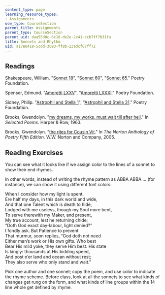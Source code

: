 ```yaml
---
content_type: page
learning_resource_types:
- Assignments
ocw_type: CourseSection
parent_title: Assignments
parent_type: CourseSection
parent_uid: daa55d0c-6c18-de2e-2e41-ccb7ff7b31fa
title: Sonnets and Rhythm
uid: a17e8418-5cdd-3093-ff8b-23adcf67ff72
---
```


Readings
--------

Shakespeare, William. "[Sonnet 18](https://www.poetryfoundation.org/poems/45087/sonnet-18-shall-i-compare-thee-to-a-summers-day)", "[Sonnet 60](https://www.poetryfoundation.org/poems/45095/sonnet-60-like-as-the-waves-make-towards-the-pebbld-shore)", "[Sonnet 65](https://www.poetryfoundation.org/poems/50646/sonnet-65-since-brass-nor-stone-nor-earth-nor-boundless-sea)." Poetry Foundation.

Spenser, Edmund. "[Amoretti LXXV](https://www.poetryfoundation.org/poems/45189/amoretti-lxxv-one-day-i-wrote-her-name)", "[Amoretti LXXXI](https://www.poetryfoundation.org/poems/50057/amoretti-lxxxi-fayre-is-my-love-when-her-fayre-golden-heares)." Poetry Foundation.

Sidney, Philip. "[Astrophil and Stella 1](https://www.poetryfoundation.org/poems/45152/astrophil-and-stella-1-loving-in-truth-and-fain-in-verse-my-love-to-show)", "[Astrophil and Stella 31](https://www.poetryfoundation.org/poems/45158/astrophil-and-stella-31-with-how-sad-steps-o-moon-thou-climbst-the-skies)." Poetry Foundation.

Brooks, Gwendolyn. "[my dreams, my works, must wait till after hell](https://www.poetryfoundation.org/poems/43315/my-dreams-my-works-must-wait-till-after-hell)." In _Selected Poems_. Harper & Row, 1963.

Brooks, Gwendolyn. "[the rites for Cousin Vit](https://www.poetryfoundation.org/poems/51983/the-rites-for-cousin-vit)." In _The Norton Anthology of Poetry Fifth Edition_. W.W. Norton and Company, 2005.

Reading Exercises
-----------------

You can see what it looks like if we assign color to the lines of a sonnet to show their end rhymes.

In other words, instead of writing the rhyme pattern as ABBA ABBA ... (for instance), we can show it using different font colors:

When I consider how my light is spent,  
Ere half my days, in this dark world and wide,  
And that one Talent which is death to hide,  
Lodged with me useless, though my Soul more bent,  
To serve therewith my Maker, and present,  
My true account, lest he returning chide;  
“Doth God exact day-labour, light denied?”  
I fondly ask. But Patience to prevent  
That murmur, soon replies, “God doth not need  
Either man’s work or His own gifts. Who best  
Bear His mild yoke, they serve Him best. His state  
Is kingly: thousands at His bidding speed,  
And post o’er land and ocean without rest;  
They also serve who only stand and wait.”

Pick one author and one sonnet; copy the poem, and use color to indicate the rhyme scheme. Before class, look at all the sonnets to see what kinds of changes get rung on the form, and what kinds of line groups within the 14 line whole get defined by rhyme.